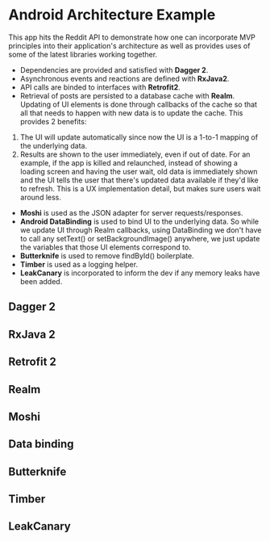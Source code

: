# Android Architecture Example
This app hits the Reddit API to demonstrate how one can incorporate MVP principles into their application's architecture as well as provides uses of some of the latest libraries working together. 
* Dependencies are provided and satisfied with **Dagger 2**.
* Asynchronous events and reactions are defined with **RxJava2**.
* API calls are binded to interfaces with **Retrofit2**.
* Retrieval of posts are persisted to a database cache with **Realm**. Updating of UI elements is done through callbacks of the cache so that all that needs to happen with new data is to update the cache. This provides 2 benefits:
 1. The UI will update automatically since now the UI is a 1-to-1 mapping of the underlying data.
 2. Results are shown to the user immediately, even if out of date. For an example, if the app is killed and relaunched, instead of showing a loading screen and having the user wait, old data is immediately shown and the UI tells the user that there's updated data available if they'd like to refresh. This is a UX implementation detail, but makes sure users wait around less.
* **Moshi** is used as the JSON adapter for server requests/responses.
* **Android DataBinding** is used to bind UI to the underlying data. So while we update UI through Realm callbacks, using DataBinding we don't have to call any setText() or setBackgroundImage() anywhere, we just update the variables that those UI elements correspond to.
* **Butterknife** is used to remove findById() boilerplate.
* **Timber** is used as a logging helper.
* **LeakCanary** is incorporated to inform the dev if any memory leaks have been added.

## Dagger 2
## RxJava 2
## Retrofit 2
## Realm
## Moshi
## Data binding
## Butterknife
## Timber
## LeakCanary
